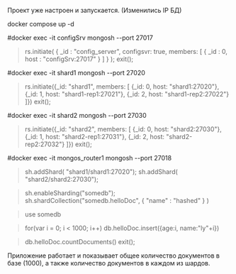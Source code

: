 Проект уже настроен и запускается. (Изменились IP БД)

docker compose up -d

#docker exec -it configSrv mongosh --port 27017

> rs.initiate(
  {
    _id : "config_server",
       configsvr: true,
    members: [
      { _id : 0, host : "configSrv:27017" }
    ]
  }
);
> exit();

#docker exec -it shard1 mongosh --port 27020

> rs.initiate({_id: "shard1", members: [
{_id: 0, host: "shard1:27020"},
{_id: 1, host: "shard1-rep1:27021"},
{_id: 2, host: "shard1-rep2:27022"}
]}) 
> exit();

#docker exec -it shard2 mongosh --port 27030

> rs.initiate({_id: "shard2", members: [
{_id: 0, host: "shard2:27030"},
{_id: 1, host: "shard2-rep1:27031"},
{_id: 2, host: "shard2-rep2:27032"}
]}) 
> exit();

#docker exec -it mongos_router1 mongosh --port 27018

> sh.addShard( "shard1/shard1:27020");
> sh.addShard( "shard2/shard2:27030");

> sh.enableSharding("somedb");
> sh.shardCollection("somedb.helloDoc", { "name" : "hashed" } )

> use somedb

> for(var i = 0; i < 1000; i++) db.helloDoc.insert({age:i, name:"ly"+i})

> db.helloDoc.countDocuments() 
> exit();

Приложение работает и показывает общее количество документов в базе (1000), а также количество документов в каждом из шардов.
